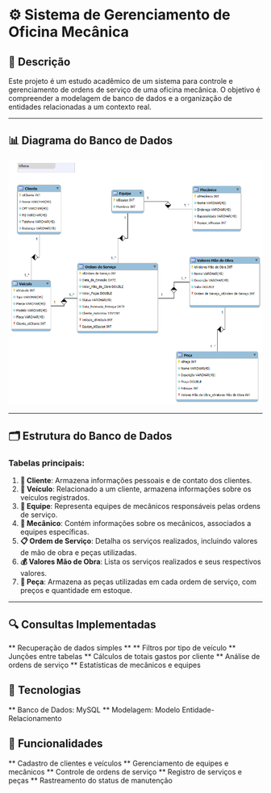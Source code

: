 # ⚙️ Sistema de Gerenciamento de Oficina Mecânica

## 📄 Descrição
Este projeto é um estudo acadêmico de um sistema para controle e gerenciamento de ordens de serviço de uma oficina mecânica. O objetivo é compreender a modelagem de banco de dados e a organização de entidades relacionadas a um contexto real.

---

## 📊 Diagrama do Banco de Dados
![Diagrama do Banco de Dados](oficina.png)

---

## 🗂️ Estrutura do Banco de Dados

### Tabelas principais:
1. **👤 Cliente**: Armazena informações pessoais e de contato dos clientes.
2. **🚗 Veículo**: Relacionado a um cliente, armazena informações sobre os veículos registrados.
3. **👥 Equipe**: Representa equipes de mecânicos responsáveis pelas ordens de serviço.
4. **🔧 Mecânico**: Contém informações sobre os mecânicos, associados a equipes específicas.
5. **📋 Ordem de Serviço**: Detalha os serviços realizados, incluindo valores de mão de obra e peças utilizadas.
6. **💰 Valores Mão de Obra**: Lista os serviços realizados e seus respectivos valores.
7. **🔩 Peça**: Armazena as peças utilizadas em cada ordem de serviço, com preços e quantidade em estoque.

---

## 🔍 Consultas Implementadas

** Recuperação de dados simples **
** Filtros por tipo de veículo
** Junções entre tabelas
** Cálculos de totais gastos por cliente
** Análise de ordens de serviço
** Estatísticas de mecânicos e equipes


## 💾 Tecnologias

** Banco de Dados: MySQL
** Modelagem: Modelo Entidade-Relacionamento


## 🚀 Funcionalidades

** Cadastro de clientes e veículos
** Gerenciamento de equipes e mecânicos
** Controle de ordens de serviço
** Registro de serviços e peças
** Rastreamento do status de manutenção
